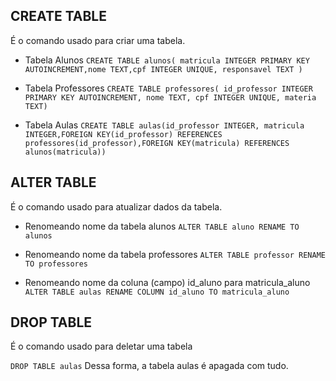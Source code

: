 ## CREATE TABLE
É o comando usado para criar uma tabela.

- Tabela Alunos
`CREATE TABLE alunos( matricula INTEGER PRIMARY KEY AUTOINCREMENT,nome TEXT,cpf INTEGER UNIQUE, responsavel TEXT )`

- Tabela Professores
`CREATE TABLE professores( id_professor INTEGER PRIMARY KEY AUTOINCREMENT, nome TEXT, cpf INTEGER UNIQUE, materia TEXT)`

- Tabela Aulas
`CREATE TABLE aulas(id_professor INTEGER, matricula INTEGER,FOREIGN KEY(id_professor) REFERENCES professores(id_professor),FOREIGN KEY(matricula) REFERENCES alunos(matricula))`

## ALTER TABLE
É o comando usado para atualizar dados da tabela.

- Renomeando nome da tabela alunos
`ALTER TABLE aluno RENAME TO alunos`

- Renomeando nome da tabela professores
`ALTER TABLE professor RENAME TO professores`

- Renomeando nome da coluna (campo) id_aluno para matricula_aluno
`ALTER TABLE aulas RENAME COLUMN id_aluno TO matricula_aluno`

## DROP TABLE
É o comando usado para deletar uma tabela

`DROP TABLE aulas`
Dessa forma, a tabela aulas é apagada com tudo.